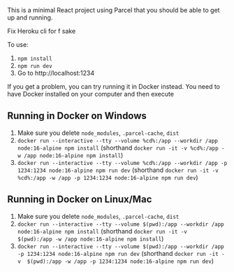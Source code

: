 This is a minimal React project using Parcel that you should be able to get up and running.

Fix Heroku cli for f sake

To use:

1. `npm install`
2. `npm run dev`
3. Go to http://localhost:1234

If you get a problem, you can try running it in Docker instead. You need to have Docker
installed on your computer and then execute

## Running in Docker on Windows

1. Make sure you delete `node_modules`, `.parcel-cache`, `dist`
2. `docker run --interactive --tty --volume %cd%:/app --workdir /app node:16-alpine npm install` (shorthand `docker run -it -v %cd%:/app -w /app node:16-alpine npm install`)
3. `docker run --interactive --tty --volume %cd%:/app --workdir /app -p 1234:1234 node:16-alpine npm run dev` (shorthand `docker run -it -v %cd%:/app -w /app -p 1234:1234 node:16-alpine npm run dev`)

## Running in Docker on Linux/Mac

1. Make sure you delete `node_modules`, `.parcel-cache`, `dist`
2. `docker run --interactive --tty --volume $(pwd):/app --workdir /app node:16-alpine npm install` (shorthand `docker run -it -v  $(pwd):/app -w /app node:16-alpine npm install`)
3. `docker run --interactive --tty --volume $(pwd):/app --workdir /app -p 1234:1234 node:16-alpine npm run dev` (shorthand `docker run -it -v  $(pwd):/app -w /app -p 1234:1234 node:16-alpine npm run dev`)

